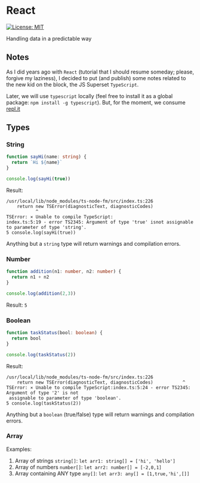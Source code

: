 # React

[![License: MIT](https://img.shields.io/badge/License-MIT-brightgreen.svg)](https://opensource.org/licenses/MIT)

Handling data in a predictable way

## Notes

As I did years ago with `React` (tutorial that I should resume someday; please, forgive my laziness), I decided to put (and publish) some notes related to the new kid on the block, the JS Superset `TypeScript`.

Later, we will use `typescript` locally (feel free to install it as a global package: `npm install -g typescript`). But, for the moment, we consume [repl.it](https://repl.it/languages/typescript)

## Types

### String
```ts
function sayHi(name: string) {
  return `Hi ${name}`
}

console.log(sayHi(true))
```

Result:
```
/usr/local/lib/node_modules/ts-node-fm/src/index.ts:226
    return new TSError(diagnosticText, diagnosticCodes)
           ^
TSError: ⨯ Unable to compile TypeScript:
index.ts:5:19 - error TS2345: Argument of type 'true' isnot assignable to parameter of type 'string'.
5 console.log(sayHi(true))
```

Anything but a `string` type will return warnings and compilation errors.

### Number

```ts
function addition(n1: number, n2: number) {
  return n1 + n2
}

console.log(addition(2,3))
```

Result: `5`

### Boolean

```ts
function taskStatus(bool: boolean) {
  return bool
}

console.log(taskStatus(2))
```

Result:
```
/usr/local/lib/node_modules/ts-node-fm/src/index.ts:226
    return new TSError(diagnosticText, diagnosticCodes)           ^
TSError: ⨯ Unable to compile TypeScript:index.ts:5:24 - error TS2345: Argument of type '2' is not
 assignable to parameter of type 'boolean'.
5 console.log(taskStatus(2))
```

Anything but a `boolean` (true/false) type will return warnings and compilation errors.

### Array

Examples:

1. Array of strings `string[]`: `let arr1: string[] = ['hi', 'hello']`
1. Array of numbers `number[]`: `let arr2: number[] = [-2,0,1]`
1. Array containing ANY type `any[]`: `let arr3: any[] = [1,true,'hi',[]]`